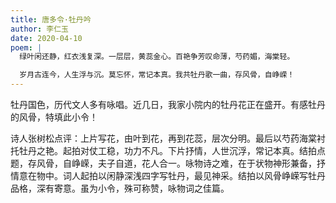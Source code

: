 ```yaml
---
title: 唐多令·牡丹吟
author: 李仁玉
date: 2020-04-10
poem: |
  绿叶闲还静，红衣浅复深。一层层，黄蕊金心。百艳争芳叹命薄，芍药媚，海棠轻。

  岁月古连今，人生浮与沉。莫忘怀，常记本真。我共牡丹歌一曲，存风骨，自峥嵘！
---
```


牡丹国色，历代文人多有咏唱。近几日，我家小院内的牡丹花正在盛开。有感牡丹的风骨，特填此小令！

诗人张树松点评：上片写花，由叶到花，再到花蕊，层次分明。最后以芍药海棠衬托牡丹之艳。起拍对仗工稳，功力不凡。下片抒情，人世沉浮，常记本真。结拍点题，存风骨，自峥嵘，夫子自道，花人合一。咏物诗之难，在于状物神形兼备，抒情意在物中。词人起拍以闲静深浅四字写牡丹，最见神采。结拍以风骨峥嵘写牡丹品格，深有寄意。虽为小令，殊可称赞，咏物词之佳篇。
